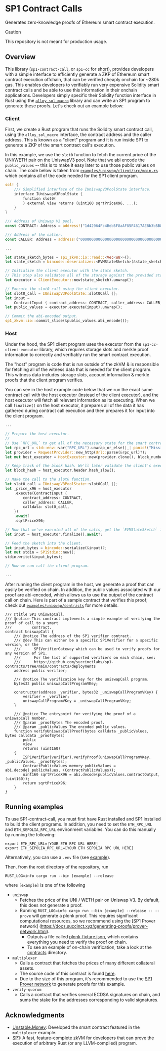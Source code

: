 # SP1 Contract Calls

Generates zero-knowledge proofs of Ethereum smart contract execution. 

> [!CAUTION]
>
> This repository is not meant for production usage.

## Overview

This library (`sp1-contract-call`, or `sp1-cc` for short), provides developers with a simple interface to efficiently generate a ZKP of Ethereum smart contract execution offchain, that can be verified cheaply onchain for ~280k gas. This enables developers to verifiably run very expensive Solidity smart contract calls and be able to use this information in their onchain applications. Developers simply specific their Solidity function interface in Rust using the [`alloy_sol_macro`](https://docs.rs/alloy-sol-macro/latest/alloy_sol_macro/) library and can write an SP1 program to generate these proofs. Let's check out an example below:

### Client

First, we create a Rust program that runs the Solidity smart contract call, using the `alloy_sol_macro` interface, the contract address and the caller address. This is known as a "client" program and it is run inside SP1 to generate a ZKP of the smart contract call's execution.

In this example, we use the `slot0` function to fetch the current price of the UNI/WETH pair on the UniswapV3 pool. Note that we abi encode the `public_values` -- this is to make it easy later to use those public values on chain. The code below is taken from [`examples/uniswap/client/src/main.rs`](./examples/uniswap/client/src/main.rs) which contains all of the code needed for the SP1 client program. 

```rs
sol! {
    /// Simplified interface of the IUniswapV3PoolState interface.
    interface IUniswapV3PoolState {
        function slot0(
        ) external view returns (uint160 sqrtPriceX96, ...);
    }
}

/// Address of Uniswap V3 pool.
const CONTRACT: Address = address!("1d42064Fc4Beb5F8aAF85F4617AE8b3b5B8Bd801");

/// Address of the caller.
const CALLER: Address = address!("0000000000000000000000000000000000000000");

...

let state_sketch_bytes = sp1_zkvm::io::read::<Vec<u8>>();
let state_sketch = bincode::deserialize::<EVMStateSketch>(&state_sketch_bytes).unwrap();

// Initialize the client executor with the state sketch.
// This step also validates all of the storage against the provided state root.
let executor = ClientExecutor::new(state_sketch).unwrap();

// Execute the slot0 call using the client executor.
let slot0_call = IUniswapV3PoolState::slot0Call {};
let input =
    ContractInput { contract_address: CONTRACT, caller_address: CALLER, calldata: slot0_call };
let public_values = executor.execute(input).unwrap();

// Commit the abi-encoded output.
sp1_zkvm::io::commit_slice(&public_values.abi_encode());
```

### Host

Under the hood, the SP1 client program uses the executor from the `sp1-cc-client-executor` library, which requires storage slots and merkle proof information to correctly and verifiably run the smart contract execution.

The "host" program is code that is run outside of the zkVM & is responsible for fetching all of the witness data that is needed for the client program. This witness data includes storage slots, account information & merkle proofs that the client program verifies.

You can see in the host example code below that we run the exact same contract call with the host executor (instead of the client executor), and the host executor will fetch all relevant information as its executing. When we call `finalize()` on the host executor, it prepares all of the data it has gathered during contract call execution and then prepares it for input into the client program.

```rs
...

// Prepare the host executor.
//
// Use `RPC_URL` to get all of the necessary state for the smart contract call.
let rpc_url = std::env::var("RPC_URL").unwrap_or_else(|_| panic!("Missing RPC_URL"));
let provider = ReqwestProvider::new_http(Url::parse(&rpc_url)?);
let mut host_executor = HostExecutor::new(provider.clone(), block_number).await?;

// Keep track of the block hash. We'll later validate the client's execution against this.
let block_hash = host_executor.header.hash_slow();

// Make the call to the slot0 function.
let slot0_call = IUniswapV3PoolState::slot0Call {};
let _price_x96 = host_executor
    .execute(ContractInput {
        contract_address: CONTRACT,
        caller_address: CALLER,
        calldata: slot0_call,
    })
    .await?
    .sqrtPriceX96;

// Now that we've executed all of the calls, get the `EVMStateSketch` from the host executor.
let input = host_executor.finalize().await?;

// Feed the sketch into the client.
let input_bytes = bincode::serialize(&input)?;
let mut stdin = SP1Stdin::new();
stdin.write(&input_bytes);

// Now we can call the client program.

...

```

After running the client program in the host, we generate a proof that can easily be verified on chain. In addition, the public values associated with our proof are abi-encoded, which allows us to use the output of the contract call on chain. Here is part of a sample contract that verifies this proof; check out [`examples/uniswap/contracts`](./examples/uniswap/contracts/) for more details. 

```sol
/// @title SP1 UniswapCall.
/// @notice This contract implements a simple example of verifying the proof of call to a smart 
///         contract.
contract UniswapCall {
    /// @notice The address of the SP1 verifier contract.
    /// @dev This can either be a specific SP1Verifier for a specific version, or the
    ///      SP1VerifierGateway which can be used to verify proofs for any version of SP1.
    ///      For the list of supported verifiers on each chain, see:
    ///      https://github.com/succinctlabs/sp1-contracts/tree/main/contracts/deployments
    address public verifier;

    /// @notice The verification key for the uniswapCall program.
    bytes32 public uniswapCallProgramVKey;

    constructor(address _verifier, bytes32 _uniswapCallProgramVKey) {
        verifier = _verifier;
        uniswapCallProgramVKey = _uniswapCallProgramVKey;
    }

    /// @notice The entrypoint for verifying the proof of a uniswapCall number.
    /// @param _proofBytes The encoded proof.
    /// @param _publicValues The encoded public values.
    function verifyUniswapCallProof(bytes calldata _publicValues, bytes calldata _proofBytes)
        public
        view
        returns (uint160)
    {
        ISP1Verifier(verifier).verifyProof(uniswapCallProgramVKey, _publicValues, _proofBytes);
        ContractPublicValues memory publicValues = abi.decode(_publicValues, (ContractPublicValues));
        uint160 sqrtPriceX96 = abi.decode(publicValues.contractOutput, (uint160));
        return sqrtPriceX96;
    }
}
```
## Running examples

To use SP1-contract-call, you must first have Rust installed and SP1 installed to build the client programs. In addition, you need to set the `ETH_RPC_URL` and `ETH_SEPOLIA_RPC_URL` environment variables. You can do this manually by running the following:

```
export ETH_RPC_URL=[YOUR ETH RPC URL HERE]
export ETH_SEPOLIA_RPC_URL=[YOUR ETH SEPOLIA RPC URL HERE]
``` 

Alternatively, you can use a `.env` file (see [example](./.env.example)).

Then, from the root directory of the repository, run 

```RUST_LOG=info cargo run --bin [example] --release``` 

where `[example]` is one of the following
* `uniswap`
    * Fetches the price of the UNI / WETH pair on Uniswap V3. By default, this does not generate a proof.  
    * Running `RUST_LOG=info cargo run --bin [example] --release -- --prove` will generate a plonk proof. This requires 
    significant computational resources, so we recommend using the [SP1 Prover network]
    (https://docs.succinct.xyz/generating-proofs/prover-network.html).
        * Outputs a file called [plonk-fixture.json](examples/uniswap/contracts/src/fixtures/plonk-fixture.json), which contains everything you need to verify the proof on chain. 
        * To see an example of on-chain verification, take a look at the [contracts](./examples/uniswap/contracts/) directory. 
* `multiplexer`
    * Calls a contract that fetches the prices of many different collateral assets.
    * The source code of this contract is found [here](./examples/multiplexer/ZkOracleHelper.sol).
    * Due to the size of this program, it's recommended to use the [SP1 Prover network](https://docs.succinct.xyz/generating-proofs/prover-network.html) to generate proofs for this example.
* `verify-quorum`
    * Calls a contract that verifies several ECDSA signatures on chain, and sums the stake for the addresses corresponding to valid signatures.


## Acknowledgments

* [Unstable.Money](https://www.unstable.money/): Developed the smart contract featured in the `multiplexer` example.
* [SP1](https://github.com/succinctlabs/sp1): A fast, feature-complete zkVM for developers that can prove the execution of arbitrary Rust (or any LLVM-compiled) program.